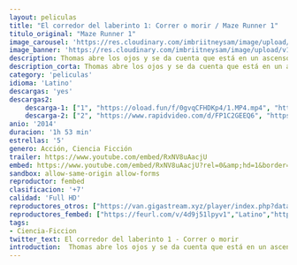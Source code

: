```yaml
---
layout: peliculas
title: "El corredor del laberinto 1: Correr o morir / Maze Runner 1"
titulo_original: "Maze Runner 1"
image_carousel: 'https://res.cloudinary.com/imbriitneysam/image/upload/v1544232254/laberinto1-poster-min.jpg'
image_banner: 'https://res.cloudinary.com/imbriitneysam/image/upload/v1544232255/laberinto1-banner-min.jpg'
description: Thomas abre los ojos y se da cuenta que está en un ascensor. Lo extraño es que no recuerda nada, ni dónde está, ni quién es. Lo único que aún permanece intacto en su memoria es su nombre, y ya es mucho. Antes de que le dé tiempo a cuestionarse algo sobre sí mismo las puertas se abrirán y aparecerá ante él un extraño mundo. Todo lo que ve son chicos de su edad que tienen su mismo estado de amnesia. Una aventura fantástica que pronto destapará la dura realidad bajo ese velo de incertidumbre, todos ellos están atrapados en un laberinto.
description_corta: Thomas abre los ojos y se da cuenta que está en un ascensor. Lo extraño es que no recuerda nada, ni dónde está, ni quién es. Lo único que aún permanece intacto en su memoria es su nombre, y ya es mucho. Antes de que le dé tiempo a...
category: 'peliculas'
idioma: 'Latino'
descargas: 'yes'
descargas2:
    descarga-1: ["1", "https://oload.fun/f/0gvqCFHDKp4/1.MP4.mp4", "https://www.google.com/s2/favicons?domain=openload.co","OpenLoad","https://res.cloudinary.com/imbriitneysam/image/upload/v1541473684/mexico.png", "Latino", "Full HD"]
    descarga-2: ["2", "https://www.rapidvideo.com/d/FP1C2GEEQ6", "https://www.google.com/s2/favicons?domain=www.rapidvideo.com","RapidVideo","https://res.cloudinary.com/imbriitneysam/image/upload/v1541473684/mexico.png", "Latino", "Full HD"]
anio: '2014'
duracion: '1h 53 min'
estrellas: '5'
genero: Acción, Ciencia Ficción
trailer: https://www.youtube.com/embed/RxNV8uAacjU
embed: https://www.youtube.com/embed/RxNV8uAacjU?rel=0&amp;hd=1&border=0&wmode=opaque&enablejsapi=1&modestbranding=1&controls=1&showinfo=1
sandbox: allow-same-origin allow-forms
reproductor: fembed
clasificacion: '+7'
calidad: 'Full HD'
reproductores_otros: ["https://van.gigastream.xyz/player/index.php?data=14bfa6bb14875e45bba028a21ed38046","Latino","https://streampelis.info/public/dist/index.html?id=718dbbf7a5c191437f4986ead1682570","Latino","https://gdriveplayer.me/embed2.php?link=3iNKSjBFEdzDKwiKc7RswQ8XDQvbKvbFXbafJItsFPU87g9JDEWltXQRE03itYKID7lkn0d3MKg16wIfrW%252BE6DoN0ik1xi4ekSCsJwgbcQ7aYwxzmLVxGI34qusvfNlItu7pv8c%252FJje5EIhLsaiHJenU0ftsgLAcYBWX9To0ZJi1jlwHHcszHccwZK2JkavFFa0m%252FLJuSoflk9gYcrzU6x","Latino","https://gdriveplayer.me/embed2.php?link=4%2Bay1q2rzQLezctssX9grAxEngluHfptXB%2BV00a7KiwodW8vf6xTi9Iplhnl5JfRrhxzjVARpClMOCizlBLzIIvKJ38x2Dx%2BLWWiKwIJwe0i1fsN0vO39TuL4rDd%2FrbElTdh%2FVFOEcQp4yDGTj6GT7BloLlRpVGxbkjbo0huLFHyrTzw%2BeWZiYX%2BHX2%2FZAuXENHBWhj5vKGN2PLX3q5GJl","Latino","https://movcloud.net/embed/ch-uWdy_cQT0","Latino","https://mstream.press/fofl0twh0y92","Latino","https://mstream.press/bt7yqr1cpc2r","Latino"]
reproductores_fembed: ["https://feurl.com/v/4d9j51lpyv1","Latino","https://feurl.com/v/1xvqq78w5xv","Latino"]
tags:
- Ciencia-Ficcion
twitter_text: El corredor del laberinto 1 - Correr o morir
introduction:  Thomas abre los ojos y se da cuenta que está en un ascensor. Lo extraño es que no recuerda nada, ni dónde está, ni quién es. Lo único que aún permanece intacto en su memoria es su nombre, y ya es mucho. Antes de que le dé tiempo a...
---
```












